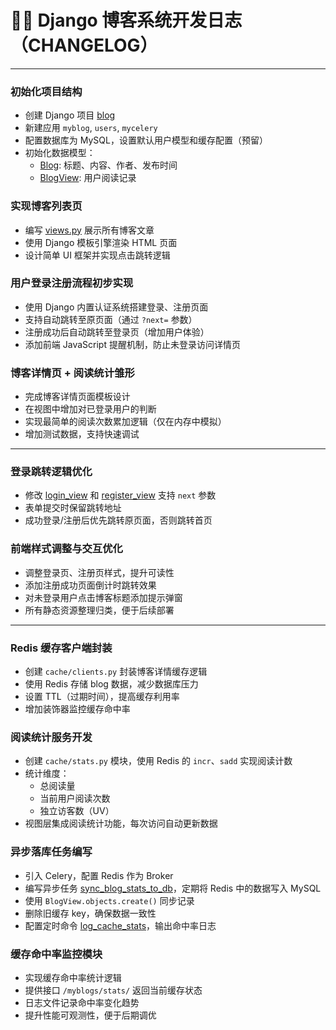 # 🧑‍💻 Django 博客系统开发日志（CHANGELOG）

---

### 初始化项目结构
- 创建 Django 项目 [blog](file://E:\django\blog\myblog\models.py#L13-L13)
- 新建应用 `myblog`, `users`, `mycelery`
- 配置数据库为 MySQL，设置默认用户模型和缓存配置（预留）
- 初始化数据模型：
  - [Blog](file://E:\django\blog\myblog\models.py#L3-L10): 标题、内容、作者、发布时间
  - [BlogView](file://E:\django\blog\myblog\models.py#L12-L15): 用户阅读记录

### 实现博客列表页
- 编写 [views.py](file://E:\django\blog\myblog\views.py) 展示所有博客文章
- 使用 Django 模板引擎渲染 HTML 页面
- 设计简单 UI 框架并实现点击跳转逻辑

### 用户登录注册流程初步实现
- 使用 Django 内置认证系统搭建登录、注册页面
- 支持自动跳转至原页面（通过 `?next=` 参数）
- 注册成功后自动跳转至登录页（增加用户体验）
- 添加前端 JavaScript 提醒机制，防止未登录访问详情页

###  博客详情页 + 阅读统计雏形
- 完成博客详情页面模板设计
- 在视图中增加对已登录用户的判断
- 实现最简单的阅读次数累加逻辑（仅在内存中模拟）
- 增加测试数据，支持快速调试

---

### 登录跳转逻辑优化
- 修改 [login_view](file://E:\django\blog\users\views.py#L18-L33) 和 [register_view](file://E:\django\blog\users\views.py#L4-L17) 支持 `next` 参数
- 表单提交时保留跳转地址
- 成功登录/注册后优先跳转原页面，否则跳转首页

### 前端样式调整与交互优化
- 调整登录页、注册页样式，提升可读性
- 添加注册成功页面倒计时跳转效果
- 对未登录用户点击博客标题添加提示弹窗
- 所有静态资源整理归类，便于后续部署

---

### Redis 缓存客户端封装
- 创建 `cache/clients.py` 封装博客详情缓存逻辑
- 使用 Redis 存储 blog 数据，减少数据库压力
- 设置 TTL（过期时间），提高缓存利用率
- 增加装饰器监控缓存命中率

### 阅读统计服务开发
- 创建 `cache/stats.py` 模块，使用 Redis 的 `incr`、`sadd` 实现阅读计数
- 统计维度：
  - 总阅读量
  - 当前用户阅读次数
  - 独立访客数（UV）
- 视图层集成阅读统计功能，每次访问自动更新数据

### 异步落库任务编写
- 引入 Celery，配置 Redis 作为 Broker
- 编写异步任务 [sync_blog_stats_to_db](file://E:\django\blog\mycelery\blog_stats\tasks.py#L0-L26)，定期将 Redis 中的数据写入 MySQL
- 使用 `BlogView.objects.create()` 同步记录
- 删除旧缓存 key，确保数据一致性
- 配置定时命令 [log_cache_stats](file://E:\django\blog\myblog\management\commands\log_cache_stats.py#L0-L0)，输出命中率日志

### 缓存命中率监控模块
- 实现缓存命中率统计逻辑
- 提供接口 `/myblogs/stats/` 返回当前缓存状态
- 日志文件记录命中率变化趋势
- 提升性能可观测性，便于后期调优

